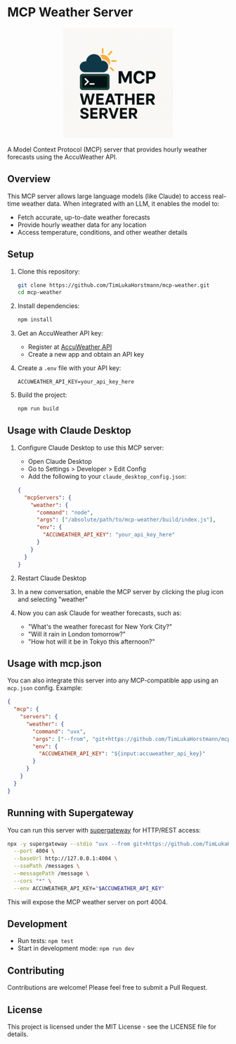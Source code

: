 # MCP Weather Server

<p align="center">
  <img src="logo.png" alt="MCP Weather Server Logo" width="250"/>
</p>

A Model Context Protocol (MCP) server that provides hourly weather forecasts using the AccuWeather API.

## Overview

This MCP server allows large language models (like Claude) to access real-time weather data. When integrated with an LLM, it enables the model to:

- Fetch accurate, up-to-date weather forecasts
- Provide hourly weather data for any location
- Access temperature, conditions, and other weather details

## Setup

1. Clone this repository:
   ```bash
   git clone https://github.com/TimLukaHorstmann/mcp-weather.git
   cd mcp-weather
   ```

2. Install dependencies:
   ```bash
   npm install
   ```

3. Get an AccuWeather API key:
   - Register at [AccuWeather API](https://developer.accuweather.com/)
   - Create a new app and obtain an API key

4. Create a `.env` file with your API key:
   ```
   ACCUWEATHER_API_KEY=your_api_key_here
   ```

5. Build the project:
   ```bash
   npm run build
   ```

## Usage with Claude Desktop

1. Configure Claude Desktop to use this MCP server:
   - Open Claude Desktop
   - Go to Settings > Developer > Edit Config
   - Add the following to your `claude_desktop_config.json`:

   ```json
   {
     "mcpServers": {
       "weather": {
         "command": "node",
         "args": ["/absolute/path/to/mcp-weather/build/index.js"],
         "env": {
           "ACCUWEATHER_API_KEY": "your_api_key_here"
         }
       }
     }
   }
   ```

2. Restart Claude Desktop

3. In a new conversation, enable the MCP server by clicking the plug icon and selecting "weather"

4. Now you can ask Claude for weather forecasts, such as:
   - "What's the weather forecast for New York City?"
   - "Will it rain in London tomorrow?"
   - "How hot will it be in Tokyo this afternoon?"

## Usage with mcp.json

You can also integrate this server into any MCP-compatible app using an `mcp.json` config. Example:

```json
{
  "mcp": {
    "servers": {
      "weather": {
        "command": "uvx",
        "args": ["--from", "git+https://github.com/TimLukaHorstmann/mcp-weather.git", "mcp-weather"],
        "env": {
          "ACCUWEATHER_API_KEY": "${input:accuweather_api_key}"
        }
      }
    }
  }
}
```

## Running with Supergateway

You can run this server with [supergateway](https://github.com/supercorp-ai/supergateway) for HTTP/REST access:

```bash
npx -y supergateway --stdio "uvx --from git+https://github.com/TimLukaHorstmann/mcp-weather.git mcp-weather" \
  --port 4004 \
  --baseUrl http://127.0.0.1:4004 \
  --ssePath /messages \
  --messagePath /message \
  --cors "*" \
  --env ACCUWEATHER_API_KEY="$ACCUWEATHER_API_KEY"
```

This will expose the MCP weather server on port 4004.

## Development

- Run tests: `npm test`
- Start in development mode: `npm run dev`

## Contributing

Contributions are welcome! Please feel free to submit a Pull Request.

## License

This project is licensed under the MIT License - see the LICENSE file for details.